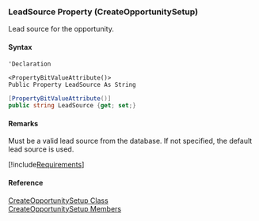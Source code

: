 ﻿### LeadSource Property (CreateOpportunitySetup)

Lead source for the opportunity.

#### Syntax

```vbnet
'Declaration

<PropertyBitValueAttribute()>
Public Property LeadSource As String
```

```csharp
[PropertyBitValueAttribute()]
public string LeadSource {get; set;}
```

#### Remarks

Must be a valid lead source from the database. If not specified, the default lead source is used.

[!include[Requirements](../partials/requirements.md)]

#### Reference

[CreateOpportunitySetup Class](FChoice.Toolkits.Clarify~FChoice.Toolkits.Clarify.Sales.CreateOpportunitySetup.md)  
[CreateOpportunitySetup Members](FChoice.Toolkits.Clarify~FChoice.Toolkits.Clarify.Sales.CreateOpportunitySetup_members.md)